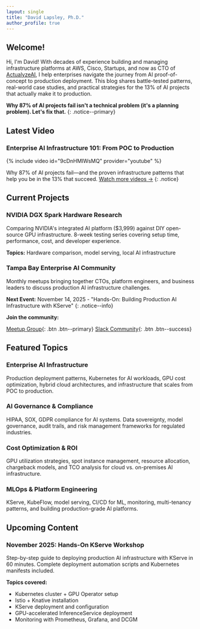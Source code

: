 ```yaml
---
layout: single
title: "David Lapsley, Ph.D."
author_profile: true
---
```


## Welcome!

Hi, I'm David! With decades of experience building and managing infrastructure platforms at AWS, Cisco, Startups, and now as CTO of [ActualyzeAI](https://www.actualyze.ai), I help enterprises navigate the journey from AI proof-of-concept to production deployment. This blog shares battle-tested patterns, real-world case studies, and practical strategies for the 13% of AI projects that actually make it to production.

**Why 87% of AI projects fail isn't a technical problem (it's a planning problem). Let's fix that.**
{: .notice--primary}

## Latest Video

### Enterprise AI Infrastructure 101: From POC to Production

{% include video id="9cDnHMIWsMQ" provider="youtube" %}

Why 87% of AI projects fail—and the proven infrastructure patterns that help you be in the 13% that succeed. [Watch more videos →](/videos/)
{: .notice}

## Current Projects

### NVIDIA DGX Spark Hardware Research
Comparing NVIDIA's integrated AI platform ($3,999) against DIY open-source GPU infrastructure. 8-week testing series covering setup time, performance, cost, and developer experience.

**Topics:** Hardware comparison, model serving, local AI infrastructure

### Tampa Bay Enterprise AI Community
Monthly meetups bringing together CTOs, platform engineers, and business leaders to discuss production AI infrastructure challenges.

**Next Event:** November 14, 2025 - "Hands-On: Building Production AI Infrastructure with KServe"
{: .notice--info}

**Join the community:**

[Meetup Group](https://www.meetup.com/enterprise-ai-community/){: .btn .btn--primary}
[Slack Community](https://join.slack.com/t/enterpriseaicommunity/shared_invite/zt-3fhj8evxf-q3pXrl_epEkQBTLQgEciLA){: .btn .btn--success}

## Featured Topics

### Enterprise AI Infrastructure
Production deployment patterns, Kubernetes for AI workloads, GPU cost optimization, hybrid cloud architectures, and infrastructure that scales from POC to production.

### AI Governance & Compliance
HIPAA, SOX, GDPR compliance for AI systems. Data sovereignty, model governance, audit trails, and risk management frameworks for regulated industries.

### Cost Optimization & ROI
GPU utilization strategies, spot instance management, resource allocation, chargeback models, and TCO analysis for cloud vs. on-premises AI infrastructure.

### MLOps & Platform Engineering
KServe, KubeFlow, model serving, CI/CD for ML, monitoring, multi-tenancy patterns, and building production-grade AI platforms.

## Upcoming Content

### November 2025: Hands-On KServe Workshop
Step-by-step guide to deploying production AI infrastructure with KServe in 60 minutes. Complete deployment automation scripts and Kubernetes manifests included.

**Topics covered:**
- Kubernetes cluster + GPU Operator setup
- Istio + Knative installation
- KServe deployment and configuration
- GPU-accelerated InferenceService deployment
- Monitoring with Prometheus, Grafana, and DCGM
